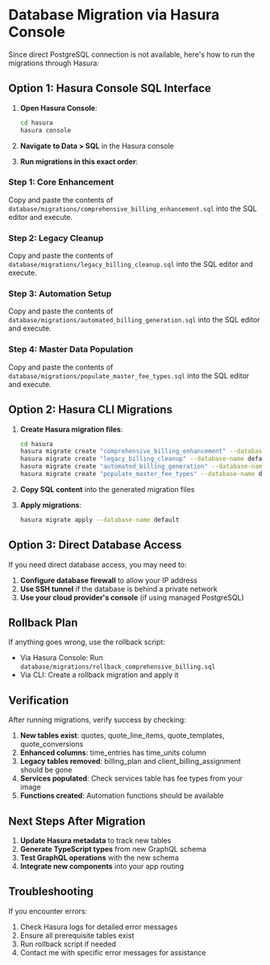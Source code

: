 # Database Migration via Hasura Console

Since direct PostgreSQL connection is not available, here's how to run the migrations through Hasura:

## Option 1: Hasura Console SQL Interface

1. **Open Hasura Console**:
   ```bash
   cd hasura
   hasura console
   ```

2. **Navigate to Data > SQL** in the Hasura console

3. **Run migrations in this exact order**:

### Step 1: Core Enhancement
Copy and paste the contents of `database/migrations/comprehensive_billing_enhancement.sql` into the SQL editor and execute.

### Step 2: Legacy Cleanup  
Copy and paste the contents of `database/migrations/legacy_billing_cleanup.sql` into the SQL editor and execute.

### Step 3: Automation Setup
Copy and paste the contents of `database/migrations/automated_billing_generation.sql` into the SQL editor and execute.

### Step 4: Master Data Population
Copy and paste the contents of `database/migrations/populate_master_fee_types.sql` into the SQL editor and execute.

## Option 2: Hasura CLI Migrations

1. **Create Hasura migration files**:
   ```bash
   cd hasura
   hasura migrate create "comprehensive_billing_enhancement" --database-name default
   hasura migrate create "legacy_billing_cleanup" --database-name default
   hasura migrate create "automated_billing_generation" --database-name default
   hasura migrate create "populate_master_fee_types" --database-name default
   ```

2. **Copy SQL content** into the generated migration files

3. **Apply migrations**:
   ```bash
   hasura migrate apply --database-name default
   ```

## Option 3: Direct Database Access

If you need direct database access, you may need to:

1. **Configure database firewall** to allow your IP address
2. **Use SSH tunnel** if the database is behind a private network
3. **Use your cloud provider's console** (if using managed PostgreSQL)

## Rollback Plan

If anything goes wrong, use the rollback script:
- Via Hasura Console: Run `database/migrations/rollback_comprehensive_billing.sql`
- Via CLI: Create a rollback migration and apply it

## Verification

After running migrations, verify success by checking:

1. **New tables exist**: quotes, quote_line_items, quote_templates, quote_conversions
2. **Enhanced columns**: time_entries has time_units column
3. **Legacy tables removed**: billing_plan and client_billing_assignment should be gone
4. **Services populated**: Check services table has fee types from your image
5. **Functions created**: Automation functions should be available

## Next Steps After Migration

1. **Update Hasura metadata** to track new tables
2. **Generate TypeScript types** from new GraphQL schema
3. **Test GraphQL operations** with the new schema
4. **Integrate new components** into your app routing

## Troubleshooting

If you encounter errors:
1. Check Hasura logs for detailed error messages
2. Ensure all prerequisite tables exist
3. Run rollback script if needed
4. Contact me with specific error messages for assistance